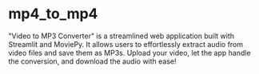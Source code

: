 # mp4_to_mp4
"Video to MP3 Converter" is a streamlined web application built with Streamlit and MoviePy. It allows users to effortlessly extract audio from video files and save them as MP3s. Upload your video, let the app handle the conversion, and download the audio with ease!

